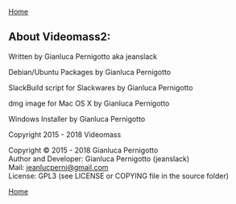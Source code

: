 [Home](index.md)

## About Videomass2:
    
Written by Gianluca Pernigotto aka jeanslack   
    
Debian/Ubuntu Packages by Gianluca Pernigotto   
    
SlackBuild script for Slackwares by Gianluca Pernigotto   
    
dmg image for Mac OS X by Gianluca Pernigotto   
    
Windows Installer by Gianluca Pernigotto   
    
Copyright 2015 - 2018 Videomass   


Copyright © 2015 - 2018 Gianluca Pernigotto   
Author and Developer: Gianluca Pernigotto (jeanslack)  
Mail: <jeanlucperni@gmail.com>   
License: GPL3 (see LICENSE or COPYING file in the source folder)

[Home](index.md)
